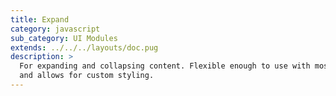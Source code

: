 ```yaml
---
title: Expand
category: javascript
sub_category: UI Modules
extends: ../../../layouts/doc.pug
description: >
  For expanding and collapsing content. Flexible enough to use with most UI components,
  and allows for custom styling.
---
```

